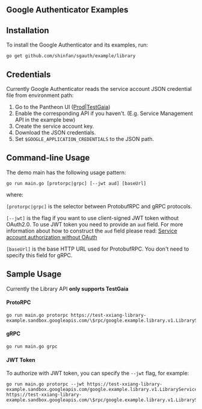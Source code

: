Google Authenticator Examples
-------
## Installation

To install the Google Authenticator and its examples, run:
```
go get github.com/shinfan/sgauth/example/library
```
## Credentials
Currently Google Authenticator reads the service account JSON credential file from environment path:
1) Go to the Pantheon UI ([Prod](https://pantheon.corp.google.com/)|[TestGaia](https://pantheon-testgaia.corp.google.com))
2) Enable the corresponding API if you haven't. (E.g. Service Management API in the example bew)
2) Create the service account key.
2) Download the JSON credentials.
3) Set `$GOOGLE_APPLICATION_CREDENTIALS` to the JSON path.

## Command-line Usage
The demo main has the following usage pattern:
```
go run main.go [protorpc|grpc] [--jwt aud] [baseUrl]
```
where:

`[protorpc|grpc]` is the selector between ProtobufRPC and gRPC protocols.

`[--jwt]` is the flag if you want to use client-signed JWT token without OAuth2.0. To use JWT token you need to provide an `aud` field. For more information about how to construct the `aud` field please read: [Service account authorization without OAuth](https://developers.google.com/identity/protocols/OAuth2ServiceAccount)

`[baseUrl]` is the base HTTP URL used for ProtobufRPC. You don't need to specify this field for gRPC.

## Sample Usage
Currently the Library API **only supports TestGaia**

#### ProtoRPC
```
go run main.go protorpc https://test-xxiang-library-example.sandbox.googleapis.com/\$rpc/google.example.library.v1.LibraryService/
```
#### gRPC
```
go run main.go grpc
```

#### JWT Token
To authorize with JWT token, you can specify the `--jwt` flag, for example:
```
go run main.go protorpc --jwt https://test-xxiang-library-example.sandbox.googleapis.com/google.example.library.v1.LibraryService https://test-xxiang-library-example.sandbox.googleapis.com/\$rpc/google.example.library.v1.LibraryService/
```
